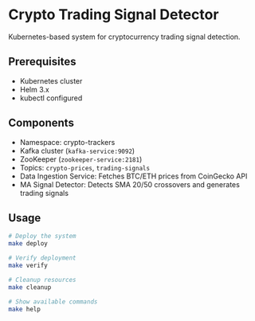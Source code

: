 # Crypto Trading Signal Detector

Kubernetes-based system for cryptocurrency trading signal detection.

## Prerequisites

- Kubernetes cluster
- Helm 3.x
- kubectl configured

## Components

- Namespace: crypto-trackers
- Kafka cluster (`kafka-service:9092`)
- ZooKeeper (`zookeeper-service:2181`)
- Topics: `crypto-prices`, `trading-signals`
- Data Ingestion Service: Fetches BTC/ETH prices from CoinGecko API
- MA Signal Detector: Detects SMA 20/50 crossovers and generates trading signals

## Usage

```bash
# Deploy the system
make deploy

# Verify deployment
make verify

# Cleanup resources
make cleanup

# Show available commands
make help
```
